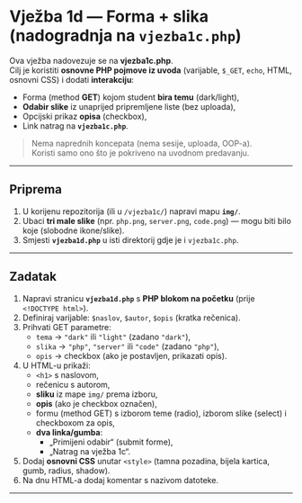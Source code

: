 # Vježba 1d — Forma + slika (nadogradnja na `vjezba1c.php`)

Ova vježba nadovezuje se na **vjezba1c.php**.  
Cilj je koristiti **osnovne PHP pojmove iz uvoda** (varijable, `$_GET`, `echo`, HTML, osnovni CSS) i dodati **interakciju**:

- Forma (method **GET**) kojom student **bira temu** (dark/light),
- **Odabir slike** iz unaprijed pripremljene liste (bez uploada),
- Opcijski prikaz **opisa** (checkbox),
- Link natrag na **`vjezba1c.php`**.

> Nema naprednih koncepata (nema sesije, uploada, OOP-a).  
> Koristi samo ono što je pokriveno na uvodnom predavanju.

---

## Priprema

1. U korijenu repozitorija (ili u `/vjezba1c/`) napravi mapu **`img/`**.
2. Ubaci **tri male slike** (npr. `php.png`, `server.png`, `code.png`) — mogu biti bilo koje (slobodne ikone/slike).
3. Smjesti **`vjezba1d.php`** u isti direktorij gdje je i `vjezba1c.php`.

---

## Zadatak

1. Napravi stranicu **`vjezba1d.php`** s **PHP blokom na početku** (prije `<!DOCTYPE html>`).
2. Definiraj varijable: `$naslov`, `$autor`, `$opis` (kratka rečenica).
3. Prihvati GET parametre:
   - `tema` → `"dark"` ili `"light"` (zadano `"dark"`),
   - `slika` → `"php"`, `"server"` ili `"code"` (zadano `"php"`),
   - `opis` → checkbox (ako je postavljen, prikazati opis).
4. U HTML-u prikaži:
   - `<h1>` s naslovom,
   - rečenicu s autorom,
   - **sliku** iz mape `img/` prema izboru,
   - **opis** (ako je checkbox označen),
   - formu (method GET) s izborom teme (radio), izborom slike (select) i checkboxom za opis,
   - **dva linka/gumba**:  
     - „Primijeni odabir“ (submit forme),  
     - „Natrag na vježba 1c“.
5. Dodaj **osnovni CSS** unutar `<style>` (tamna pozadina, bijela kartica, gumb, radius, shadow).
6. Na dnu HTML-a dodaj komentar s nazivom datoteke.

---
